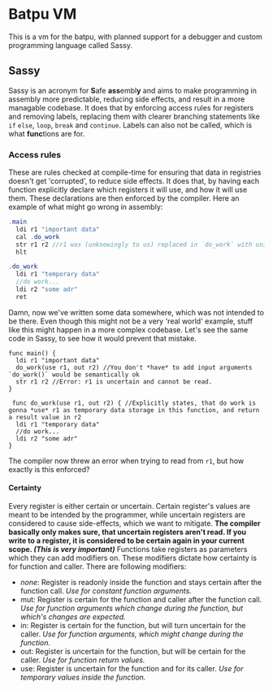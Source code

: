 # Batpu VM
This is a vm for the batpu, with planned support for a debugger and custom programming language called Sassy.
## Sassy
Sassy is an acronym for **S**afe **ass**embl**y** and aims to make programming in assembly more predictable, reducing side effects, and result in a more managable codebase.
It does that by enforcing access rules for registers and removing labels, replacing them with clearer branching statements like `if` `else`, `loop`, `break` and `continue`. Labels can also not be called, which is what **func**tions are for.
### Access rules
These are rules checked at compile-time for ensuring that data in registries doesn't get 'corrupted', to reduce side effects.
It does that, by having each function explicitly declare which registers it will use, and how it will use them. These declarations are then enforced by the compiler.
Here an example of what might go wrong in assembly:
```as
.main
  ldi r1 "important data"
  cal .do_work
  str r1 r2 //r1 was (unknowingly to us) replaced in `do_work` with unintentional data (Not good)
  hlt

.do_work
  ldi r1 "temporary data"
  //do work...
  ldi r2 "some adr"
  ret
```
Damn, now we've written some data somewhere, which was not intended to be there. Even though this might not be a very 'real world' example, stuff like this might happen in a more complex codebase. Let's see the same code in Sassy, to see how it would prevent that mistake.
```sy
func main() {
  ldi r1 "important data"
  do_work(use r1, out r2) //You don't *have* to add input arguments `do_work()` would be semantically ok
  str r1 r2 //Error: r1 is uncertain and cannot be read.
}

 func do_work(use r1, out r2) { //Explicitly states, that do work is gonna *use* r1 as temporary data storage in this function, and return a result value in r2
  ldi r1 "temporary data"
  //do work...
  ldi r2 "some adr"
}
```
The compiler now threw an error when trying to read from `r1`, but how exactly is this enforced?

#### Certainty
Every register is either certain or uncertain. Certain register's values are meant to be intended by the programmer, while uncertain registers are considered to cause side-effects, which we want to mitigate. 
**The compiler basically only makes sure, that uncertain registers aren't read. If you write to a register, it is considered to be certain again in your current scope. *(This is very important)***
Functions take registers as parameters which they can add modifiers on. These modifiers dictate how certainty is for function and caller.
There are following modifiers:

  - *none*: Register is readonly inside the function and stays certain after the function call. *Use for constant function arguments.*
  - mut: Register is certain for the function and caller after the function call. *Use for function arguments which change during the function, but which's changes are expected.*
  - in: Register is certain for the function, but will turn uncertain for the caller. *Use for function arguments, which might change during the function.*
  - out: Register is uncertain for the function, but will be certain for the caller. *Use for function return values.*
  - use: Register is uncertain for the function and for its caller. *Use for temporary values inside the function.*



<Example here>
